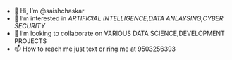 - 👋 Hi, I’m @saishchaskar
- 👀 I’m interested in *ARTIFICIAL INTELLIGENCE,DATA ANLAYSING,CYBER SECURITY*
- 💞️ I’m looking to collaborate on VARIOUS DATA SCIENCE,DEVELOPMENT PROJECTS
- 📫 How to reach me just text or ring me at 9503256393

<!---
saishchaskar/saishchaskar is a ✨ special ✨ repository because its `README.md` (this file) appears on your GitHub profile.
You can click the Preview link to take a look at your changes.
--->
